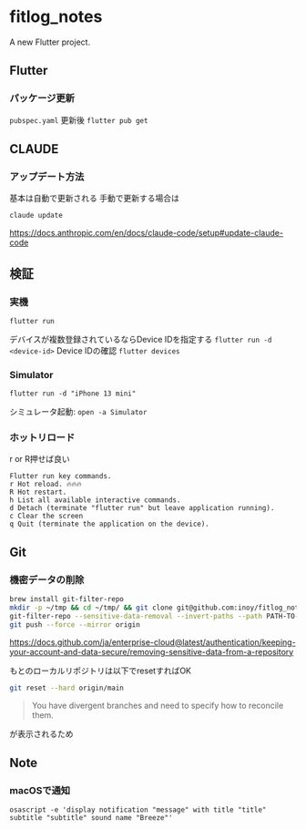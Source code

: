 # fitlog_notes

A new Flutter project.

## Flutter

### パッケージ更新

`pubspec.yaml` 更新後 `flutter pub get`

## CLAUDE

### アップデート方法

基本は自動で更新される 手動で更新する場合は

```sh
claude update
```

https://docs.anthropic.com/en/docs/claude-code/setup#update-claude-code

## 検証

### 実機

`flutter run`

デバイスが複数登録されているならDevice IDを指定する `flutter run -d <device-id>`
Device IDの確認 `flutter devices`

### Simulator

`flutter run -d "iPhone 13 mini"`

シミュレータ起動: `open -a Simulator`

### ホットリロード

r or R押せば良い

```
Flutter run key commands.
r Hot reload. 🔥🔥🔥
R Hot restart.
h List all available interactive commands.
d Detach (terminate "flutter run" but leave application running).
c Clear the screen
q Quit (terminate the application on the device).
```

## Git

### 機密データの削除

```sh
brew install git-filter-repo
mkdir -p ~/tmp && cd ~/tmp/ && git clone git@github.com:inoy/fitlog_notes.git && cd fitlog_notes
git-filter-repo --sensitive-data-removal --invert-paths --path PATH-TO-YOUR-FILE-WITH-SENSITIVE-DATA
git push --force --mirror origin
```

https://docs.github.com/ja/enterprise-cloud@latest/authentication/keeping-your-account-and-data-secure/removing-sensitive-data-from-a-repository

もとのローカルリポジトリは以下でresetすればOK

```sh
git reset --hard origin/main
```

> You have divergent branches and need to specify how to reconcile them.

が表示されるため

## Note

### macOSで通知

`osascript -e 'display notification "message" with title "title" subtitle "subtitle" sound name "Breeze"'`
